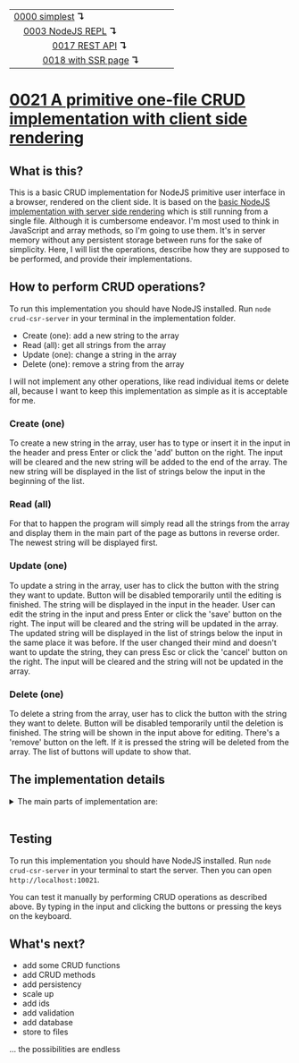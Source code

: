<table>
  <tr>
    <td><a href="../0000-simplest-for-me/README.md">0000 simplest</a> <b>↴</b></td>
    <td>&nbsp; &nbsp; &nbsp;</td>
    <td></td>
  </tr>
  <tr>
    <td>&nbsp; &nbsp; <a href="../0003-simplest-nodejs-repl/README.md">0003 NodeJS REPL</a> <b>↴</b></td>
    <td>&nbsp; &nbsp; &nbsp;</td>
    <td></td>
  </tr>
  <tr>
    <td>&nbsp; &nbsp; &nbsp; &nbsp; &nbsp; &nbsp; &nbsp; &nbsp; <a href="../0017-rest-api/README.md">0017 REST API</a> <b>↴</b></td>
    <td>&nbsp; &nbsp; &nbsp;</td>
    <td></td>
  </tr>
  <tr>
    <td>&nbsp; &nbsp; &nbsp; &nbsp; &nbsp; &nbsp; <a href="../0018-ssr-page-ui/README.md">0018 with SSR page</a> <b>↴</b></td>
    <td>&nbsp; &nbsp; &nbsp;</td>
    <td></td>
  </tr>
</table>

# [0021 A primitive one-file CRUD implementation with client side rendering](https://github.com/UniBreakfast/crud-of-increasing-complexity/blob/master/0021-csr-server/README.md)

## What is this?

This is a basic CRUD implementation for NodeJS primitive user interface in a browser, rendered on the client side. It is based on the [basic NodeJS implementation with server side rendering](../0018-ssr-page-ui/README.md) which is still running from a single file. Although it is cumbersome endeavor. I'm most used to think in JavaScript and array methods, so I'm going to use them. It's in server memory without any persistent storage between runs for the sake of simplicity. Here, I will list the operations, describe how they are supposed to be performed, and provide their implementations.

## How to perform CRUD operations?

To run this implementation you should have NodeJS installed. Run `node crud-csr-server` in your terminal in the implementation folder.

- Create (one): add a new string to the array
- Read (all): get all strings from the array
- Update (one): change a string in the array
- Delete (one): remove a string from the array

I will not implement any other operations, like read individual items or delete all, because I want to keep this implementation as simple as it is acceptable for me.

### Create (one)

To create a new string in the array, user has to type or insert it in the input in the header and press Enter or click the 'add' button on the right. The input will be cleared and the new string will be added to the end of the array. The new string will be displayed in the list of strings below the input in the beginning of the list.

### Read (all)

For that to happen the program will simply read all the strings from the array and display them in the main part of the page as buttons in reverse order. The newest string will be displayed first.

### Update (one)

To update a string in the array, user has to click the button with the string they want to update. Button will be disabled temporarily until the editing is finished. The string will be displayed in the input in the header. User can edit the string in the input and press Enter or click the 'save' button on the right. The input will be cleared and the string will be updated in the array. The updated string will be displayed in the list of strings below the input in the same place it was before. If the user changed their mind and doesn't want to update the string, they can press Esc or click the 'cancel' button on the right. The input will be cleared and the string will not be updated in the array.

### Delete (one)

To delete a string from the array, user has to click the button with the string they want to delete. Button will be disabled temporarily until the deletion is finished. The string will be shown in the input above for editing. There's a 'remove' button on the left. If it is pressed the string will be deleted from the array. The list of buttons will update to show that.

## The implementation details

<details>
  <summary>The main parts of implementation are:</summary><br>

  ```js
  const records = []

  require('http').createServer(async (request, response) => {
    const {method, url} = request
    
    if (method == 'POST') {
      records.push(await getBody(request))
    }

    if (method == 'GET') {
      if (url == '/records') return response.end(JSON.stringify(records))

      return response.end(`
        <head id="head">
          <script>
            let i

            getAndShowRecords()
        
            onload = () => {
              addForm.onsubmit = async () => {
                const value = addInput.value.trim()
                await fetch('/', {method: 'POST', body: value})
                getAndShowRecords()
              }
        
              main.onclick = e => {
                const btn = e.target.closest('button')
                i = +btn.dataset.i
                if (editForm.hidden) switchForms(false)
                else main.querySelector(':disabled').disabled = false
                editInput.value = btn.textContent
                btn.disabled = true
              }
        
              editForm.onsubmit = async () => {
                const value = editInput.value.trim()
                await fetch('/', {method: 'PUT', body: JSON.stringify([i, value])})
                switchForms()
              }
        
              cancelBtn.onclick = () => switchForms(false)
        
              removeBtn.onclick = async () => {
                await fetch('/', {method: 'DELETE', body: String(i)})
                switchForms()
              }
            }
        
            onkeydown = e => {
              if (e.key === 'Escape' && addForm.hidden) switchForms(false)
            }
        
            function switchForms(refresh = true) {
              addForm.hidden = !addForm.hidden
              editForm.hidden = !editForm.hidden
              const btn = main.querySelector(':disabled')
              if (btn) btn.disabled = false
              if (refresh) getAndShowRecords()
            }

            async function getAndShowRecords() {
              const records = await (await fetch('/records')).json()
              main.innerHTML = records.map((str, i) => \`<button data-i="\${i}">\${str}</button>\`).reverse().join('')
            }
          </script>
          <style>...</style>
        </head>

        <body id="body">
          <header>
            <form id="addForm" action="javascript:">
              <button type="reset">clear</button>
              <input id="addInput" autocomplete="off" autofocus>
              <button>add</button>
            </form>
            <form id="editForm" action="javascript:" hidden>
              <button id="removeBtn" type="reset">remove</button>
              <input id="editInput" autocomplete="off">
              <button>save</button>
              <button id="cancelBtn" type="reset">cancel</button>
            </form>
          </header>
          <main id="main">${records.map((str, i) => `<button data-i="${i}">${str}</button>`).reverse().join('')}</main>
        </body>
      `)
    }

    if (method == 'PUT') {
      const [i, newRecord] = JSON.parse(await getBody(request))
      records[i] = newRecord
    }

    if (method == 'DELETE') {
      const i = +(await getBody(request))
      records.splice(i, 1)
    }
  }).listen(10021)

  async function getBody(request) {
    let body = ''
    for await (const chunk of request) body += chunk
    return body
  }
  ```

  Full source code is the file [crud-csr-server.js](crud-csr-server.js) in this folder.

</details><br>

## Testing

To run this implementation you should have NodeJS installed. Run `node crud-csr-server` in your terminal to start the server. Then you can open `http://localhost:10021`.

  You can test it manually by performing CRUD operations as described above. By typing in the input and clicking the buttons or pressing the keys on the keyboard.

## What's next?

- add some CRUD functions
- add CRUD methods
- add persistency
- scale up
- add ids
- add validation
- add database
- store to files
  
... the possibilities are endless

